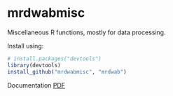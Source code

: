 mrdwabmisc
==========

Miscellaneous R functions, mostly for data processing.

Install using:

```r
# install.packages("devtools")
library(devtools)
install_github("mrdwabmisc", "mrdwab")
```

Documentation [PDF](https://github.com/mrdwab/mrdwabmisc/blob/master/mrdwabmisc.pdf?raw=true)
